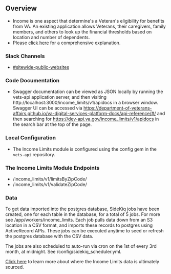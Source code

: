## Overview
- Income is one aspect that determine's a Veteran's eligibility for benefits from VA. An existing application allows Veterans, their caregivers, family members, and others to look up the financial thresholds based on location and number of dependents.
- Please [click here](https://github.com/department-of-veterans-affairs/va.gov-team/tree/master/products/income-limits-app) for a comprehensive explanation.

### Slack Channels
- [#sitewide-public-websites](https://dsva.slack.com/archives/C52CL1PKQ)

### Code Documentation
- Swagger documentation can be viewed as JSON locally by running the vets-api application server, and then visiting http://localhost:3000/income_limits/v1/apidocs in a browser window. Swagger UI can be accessed via https://department-of-veterans-affairs.github.io/va-digital-services-platform-docs/api-reference/#/ and then searching for https://dev-api.va.gov/income_limits/v1/apidocs in the search bar at the top of the page.

### Local Configuration
- The Income Limits module is configured using the config gem in the `vets-api` repository.

### The Income Limits Module Endpoints
- /income_limits/v1/limitsByZipCode/
- /income_limits/v1/validateZipCode/

### Data
To get data imported into the postgres database, SideKiq jobs have been created, one for each table in the database, for a total of 5 jobs. For more see /app/workers/income_limits. Each job pulls data down from an S3 location in a CSV format, and imports these records to postgres using ActiveRecord APIs. These jobs can be executed anytime to seed or refresh the postgres database with the CSV data.

The jobs are also scheduled to auto-run via cron on the 1st of every 3rd month, at midnight. See /config/sidekiq_scheduler.yml.

[Click here](https://github.com/department-of-veterans-affairs/va.gov-team/tree/master/products/income-limits-app/data) to learn more about where the Income Limits data is ultimately sourced.